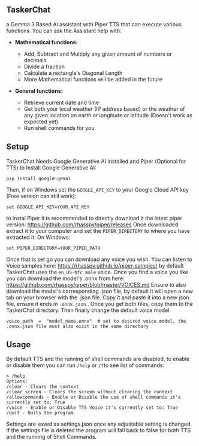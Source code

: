 ## **TaskerChat**
a Gemma 3 Based AI assistant with Piper TTS that can execute various functions.
You can ask the Assistant help with:
 - **Mathematical functions:**
	 - Add, Subtract and Multiply any given amount of numbers or decimals.
	 - Divide a fraction
	 - Calculate a rectangle's Diagonal Length
	 - More Mathematical functions will be added in the future
	
 - **General functions:**
	 - Retrieve current date and time
	 - Get both your local weather (IP address based) or the weather of any given location on earth or longitude or latitude (Doesn't work as expected yet)
	 - Run shell commands for you
## Setup
TaskerChat Needs Google Generative AI Installed and Piper (Optional for TTS)
	to Install Google Generative AI:
		

    pip install google-genai
 Then, if on Windows set the `GOOGLE_API_KEY` to your Google Cloud  API key (Free version can still work):
 

    
    set GOOGLE_API_KEY=YOUR_API_KEY

to instal Piper it is recommended to directly download it the latest piper version:
https://github.com/rhasspy/piper/releases
Once downloaded extract it to your computer
and set the `PIPER_DIRECTORY` to where you have extracted it:
On Windows:

    set PIPER_DIRECTORY=YOUR_PIPER_PATH
Once that is set go you can download any voice you wish.
You can listen to Voice samples here: https://rhasspy.github.io/piper-samples/ 
by default TaskerChat uses the `en_US-hfc_male` voice.
Once you find a voice you like you can download the model's .onnx from here:
https://github.com/rhasspy/piper/blob/master/VOICES.md
Ensure to also download the model's corresponding .json file, by default it will open a new tab on your browser with the .json file. Copy it and paste it into a new json file, ensure it ends in `.onnx.json` . Once you get both files, copy them to the TaskerChat directory. Then finally change the default voice model:

    voice_path  =  "model_name.onnx"  # set to desired voice model, the .onnx.json file must also exist in the same directory
## Usage
By default TTS and the running of shell commands are disabled, to enable or disable them you can run `/help` or `/?`to see list of commands:

    > /help
    Options:
    /clear - Clears the context
    /clear_screen - Clears the screen without clearing the context
    /allowcommands - Enable or Disable the use of shell commands it's currently set to: True
    /voice - Enable or Disable TTS Voice it's currently set to: True
    /quit - Quits the program

Settings are saved as settings.json once any adjustable setting is changed. If the settings file is deleted the program will fall back to false for both TTS and the running of Shell Commands.
